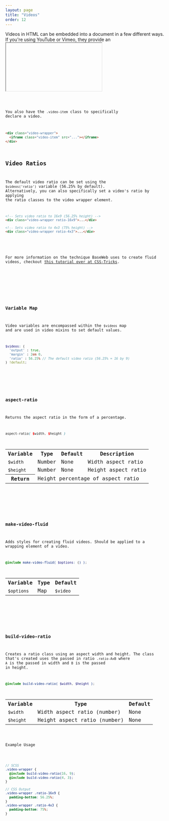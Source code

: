 ```yaml
---
layout: page
title: "Videos"
order: 12
---
```


Videos in HTML can be embedded into a document in a few different ways. If you're using YouTube or Vimeo, they provide an <code><iframe></code> for embedding videos. Flash based video implementations use the `<object>` and `<embed>` elements. And then there is the native HTML5 `<video>` element.

Regardless of the method you use embedding a video, chances are you want that video to be responsive (or fluid). For those cases, you have the `.video-wrapper` element:

```html
<div class="video-wrapper">
  <iframe src="..."></iframe>
</div>
```

<div class="demo">
  <div class="video-wrapper">
    <iframe src="https://player.vimeo.com/video/90881247" width="500" height="281" frameborder="0" allowfullscreen></iframe>
  </div>
</div>

You also have the `.video-item` class to specifically declare a video.

```html
<div class="video-wrapper">
  <iframe class="video-item" src="..."></iframe>
</div>
```

## Video Ratios

The default video ratio can be set using the `$videos('ratio')` variable (56.25% by default). Alternatively, you can also specifically set a video's ratio by applying the ratio classes to the video wrapper element.

```html
<!-- Sets video ratio to 16x9 (56.25% height) -->
<div class="video-wrapper ratio-16x9">...</div>

<!-- Sets video ratio to 4x3 (75% height) -->
<div class="video-wrapper ratio-4x3">...</div>
```

<div class="notice info">
  <p>For more information on the technique BaseWeb uses to create fluid videos, checkout <a href="https://css-tricks.com/NetMag/FluidWidthVideo/Article-FluidWidthVideo.php">this tutorial over at CSS-Tricks</a>.</p>
</div>

<div id="toc" class="toc"></div>

<section id="map-buttons" class="docs-item" markdown="1">

### Variable Map

Video variables are encompassed within the `$videos` map and are used in video mixins to set default values.

```scss
$videos: (
  'output' : true,
  'margin' : 2em 0,
  'ratio' : 56.25% // The default video ratio (56.25% = 16 by 9)
) !default;
```

</section><!-- .docs-item -->

<section id="function-aspect-ratio" class="docs-item" markdown="1">

### aspect-ratio

Returns the aspect ratio in the form of a percentage.

```scss
aspect-ratio( $width, $height )
```

<table class="table table-docs">
  <tr>
    <th>Variable</th>
    <th>Type</th>
    <th>Default</th>
    <th>Description</th>
  </tr>
  <tr>
    <td><code>$width</code></td>
    <td>Number</td>
    <td><span class="text-soften">None</span></td>
    <td>Width aspect ratio</td>
  </tr>
  <tr>
    <td><code>$height</code></td>
    <td>Number</td>
    <td><span class="text-soften">None</span></td>
    <td>Height aspect ratio</td>
  </tr>
  <tr>
    <th>Return</th>
    <td colspan="3">Height percentage of aspect ratio</td>
  </tr>
</table>

</section><!-- .docs-item -->

<section id="mixin-make-video-fluid" class="docs-item" markdown="1">

### make-video-fluid

Adds styles for creating fluid videos. Should be applied to a wrapping element of a video.

```scss
@include make-video-fluid( $options: () );
```

<table class="table table-docs">
  <tr>
    <th>Variable</th>
    <th>Type</th>
    <th>Default</th>
  </tr>
  <tr>
    <td><code>$options</code></td>
    <td>Map</td>
    <td><code>$video</code></td>
  </tr>
</table>

</section><!-- .docs-item -->

<section id="mixin-build-video-ratio" class="docs-item" markdown="1">

### build-video-ratio

Creates a ratio class using an aspect width and height. The class that's created uses the passed in ratio `.ratio-AxB` where `A` is the passed in width and `B` is the passed in height.

```scss
@include build-video-ratio( $width, $height );
```

<table class="table table-docs">
  <tr>
    <th>Variable</th>
    <th>Type</th>
    <th>Default</th>
  </tr>
  <tr>
    <td><code>$width</code></td>
    <td>Width aspect ratio (number)</td>
    <td><span class="text-soften">None</span></td>
  </tr>
  <tr>
    <td><code>$height</code></td>
    <td>Height aspect ratio (number)</td>
    <td><span class="text-soften">None</span></td>
  </tr>
</table>

<p class="subheading">Example Usage</p>

```scss
// SCSS
.video-wrapper {
  @include build-video-ratio(16, 9);
  @include build-video-ratio(4, 3);
}

// CSS Output
.video-wrapper .ratio-16x9 {
  padding-bottom: 56.25%;
}
.video-wrapper .ratio-4x3 {
  padding-bottom: 75%;
}
```

</section><!-- .docs-item -->
